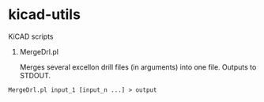 kicad-utils
===========

KiCAD scripts

1. MergeDrl.pl

	Merges several excellon drill files (in arguments) into one file.
	Outputs to STDOUT.
```
MergeDrl.pl input_1 [input_n ...] > output
```
